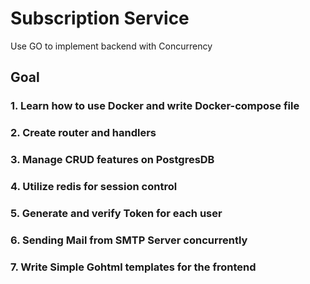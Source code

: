 # Subscription Service
Use GO to implement backend with Concurrency

## Goal
### 1. Learn how to use Docker and write Docker-compose file
### 2. Create router and handlers
### 3. Manage CRUD features on PostgresDB 
### 4. Utilize redis for session control
### 5. Generate and verify Token for each user
### 6. Sending Mail from SMTP Server concurrently
### 7. Write Simple Gohtml templates for the frontend 

